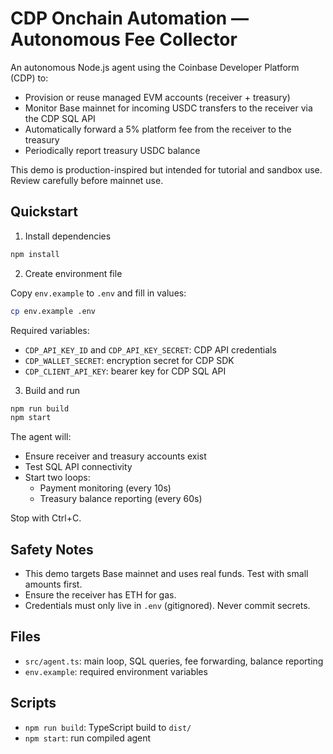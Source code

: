 # CDP Onchain Automation — Autonomous Fee Collector

An autonomous Node.js agent using the Coinbase Developer Platform (CDP) to:

- Provision or reuse managed EVM accounts (receiver + treasury)
- Monitor Base mainnet for incoming USDC transfers to the receiver via the CDP SQL API
- Automatically forward a 5% platform fee from the receiver to the treasury
- Periodically report treasury USDC balance

This demo is production-inspired but intended for tutorial and sandbox use. Review carefully before mainnet use.

## Quickstart

1) Install dependencies

```bash
npm install
```

2) Create environment file

Copy `env.example` to `.env` and fill in values:

```bash
cp env.example .env
```

Required variables:

- `CDP_API_KEY_ID` and `CDP_API_KEY_SECRET`: CDP API credentials
- `CDP_WALLET_SECRET`: encryption secret for CDP SDK
- `CDP_CLIENT_API_KEY`: bearer key for CDP SQL API

3) Build and run

```bash
npm run build
npm start
```

The agent will:

- Ensure receiver and treasury accounts exist
- Test SQL API connectivity
- Start two loops:
  - Payment monitoring (every 10s)
  - Treasury balance reporting (every 60s)

Stop with Ctrl+C.

## Safety Notes

- This demo targets Base mainnet and uses real funds. Test with small amounts first.
- Ensure the receiver has ETH for gas.
- Credentials must only live in `.env` (gitignored). Never commit secrets.

## Files

- `src/agent.ts`: main loop, SQL queries, fee forwarding, balance reporting
- `env.example`: required environment variables

## Scripts

- `npm run build`: TypeScript build to `dist/`
- `npm start`: run compiled agent


